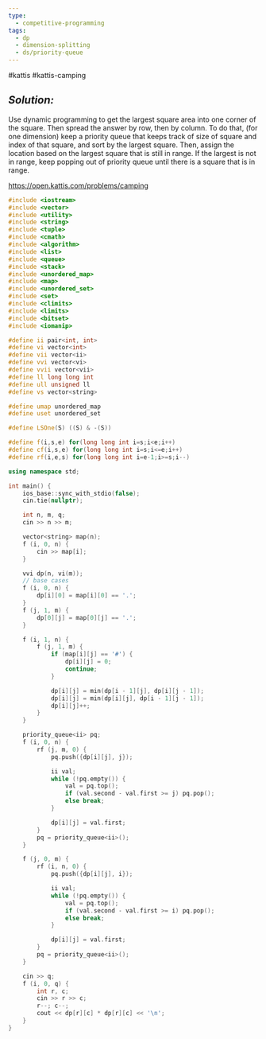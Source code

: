```yaml
---
type:
  - competitive-programming
tags:
  - dp
  - dimension-splitting
  - ds/priority-queue
---
```

#kattis #kattis-camping

## _Solution:_
Use dynamic programming to get the largest square area into one corner of the square. Then spread the answer by row, then by column. To do that, (for one dimension) keep a priority queue that keeps track of size of square and index of that square, and sort by the largest square. Then, assign the location based on the largest square that is still in range. If the largest is not in range, keep popping out of priority queue until there  is a square that is in range.

https://open.kattis.com/problems/camping
```cpp
#include <iostream>
#include <vector>
#include <utility>
#include <string>
#include <tuple>
#include <cmath>
#include <algorithm>
#include <list>
#include <queue>
#include <stack>
#include <unordered_map>
#include <map>
#include <unordered_set>
#include <set>
#include <climits>
#include <limits>
#include <bitset>
#include <iomanip>

#define ii pair<int, int>
#define vi vector<int>
#define vii vector<ii>
#define vvi vector<vi>
#define vvii vector<vii>
#define ll long long int
#define ull unsigned ll
#define vs vector<string>

#define umap unordered_map
#define uset unordered_set

#define LSOne(S) ((S) & -(S))

#define f(i,s,e) for(long long int i=s;i<e;i++)
#define cf(i,s,e) for(long long int i=s;i<=e;i++)
#define rf(i,e,s) for(long long int i=e-1;i>=s;i--)

using namespace std;

int main() {
    ios_base::sync_with_stdio(false);
    cin.tie(nullptr);

    int n, m, q;
    cin >> n >> m;

    vector<string> map(n);
    f (i, 0, n) {
        cin >> map[i];
    }

    vvi dp(n, vi(m));
    // base cases
    f (i, 0, n) {
        dp[i][0] = map[i][0] == '.';
    }
    f (j, 1, m) {
        dp[0][j] = map[0][j] == '.';
    }

    f (i, 1, n) {
        f (j, 1, m) {
            if (map[i][j] == '#') {
                dp[i][j] = 0;
                continue;
            }

            dp[i][j] = min(dp[i - 1][j], dp[i][j - 1]);
            dp[i][j] = min(dp[i][j], dp[i - 1][j - 1]);
            dp[i][j]++;
        }
    }

    priority_queue<ii> pq;
    f (i, 0, n) {
        rf (j, m, 0) {
            pq.push({dp[i][j], j});

            ii val;
            while (!pq.empty()) {
                val = pq.top();
                if (val.second - val.first >= j) pq.pop();
                else break;
            }

            dp[i][j] = val.first;
        }
        pq = priority_queue<ii>();
    }

    f (j, 0, m) {
        rf (i, n, 0) {
            pq.push({dp[i][j], i});

            ii val;
            while (!pq.empty()) {
                val = pq.top();
                if (val.second - val.first >= i) pq.pop();
                else break;
            }

            dp[i][j] = val.first;
        }
        pq = priority_queue<ii>();
    }

    cin >> q;
    f (i, 0, q) {
        int r, c;
        cin >> r >> c;
        r--; c--;
        cout << dp[r][c] * dp[r][c] << '\n';
    }
}
```